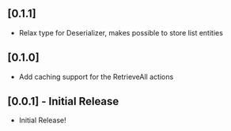 ## [0.1.1]

- Relax type for Deserializer, makes possible to store list entities

## [0.1.0]

- Add caching support for the RetrieveAll actions

## [0.0.1] - Initial Release

- Initial Release!
